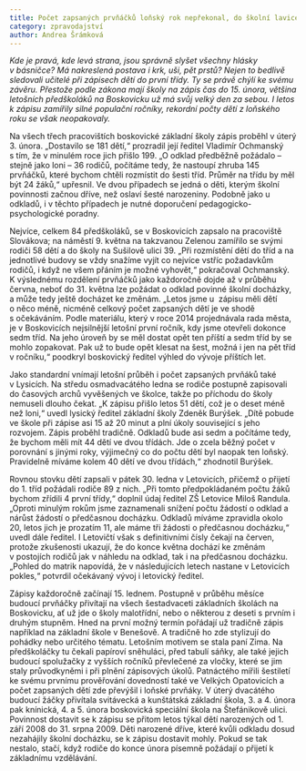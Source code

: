 ```yaml
---
title: Počet zapsaných prvňáčků loňský rok nepřekonal, do školní lavice v září usedne i několik pětiletých
category: zpravodajství
author: Andrea Šrámková
---
```


*Kde je pravá, kde levá strana, jsou správně slyšet všechny hlásky v básničce? Má nakreslená postava i krk, uši, pět prstů? Nejen to bedlivě sledovali učitelé při zápisech dětí do první třídy. Ty se právě chýlí ke svému závěru. Přestože podle zákona mají školy na zápis čas do 15. února, většina letošních předškoláků na Boskovicku už má svůj velký den za sebou. I letos k zápisu zamířily silné populační ročníky, rekordní počty dětí z loňského roku se však neopakovaly.*

Na všech třech pracovištích boskovické základní školy zápis proběhl v úterý 3. února. „Dostavilo se 181 dětí,“ prozradil její ředitel Vladimír Ochmanský s tím, že v minulém roce jich přišlo 199. „O odklad předběžně požádalo – stejně jako loni – 36 rodičů, počítáme tedy, že nastoupí zhruba 145 prvňáčků, které bychom chtěli rozmístit do šesti tříd. Průměr na třídu by měl být 24 žáků,“ upřesnil. Ve dvou případech se jedná o děti, kterým školní povinnosti začnou dříve, než oslaví šesté narozeniny. Podobně jako u odkladů, i v těchto případech je nutné doporučení pedagogicko-psychologické poradny.

Nejvíce, celkem 84 předškoláků, se v Boskovicích zapsalo na pracoviště Slovákova; na náměstí 9. května na takzvanou Zelenou zamířilo se svými rodiči 58 dětí a do školy na Sušilově ulici 39. „Při rozmístění dětí do tříd a na jednotlivé budovy se vždy snažíme vyjít co nejvíce vstříc požadavkům rodičů, i když ne všem přáním je možné vyhovět,“ pokračoval Ochmanský. 
K výslednému rozdělení prvňáčků jako každoročně dojde až v průběhu června, neboť do 31. května lze požádat o odklad povinné školní docházky, a může tedy ještě docházet ke změnám. „Letos jsme u  zápisu měli dětí o něco méně, nicméně celkový počet zapsaných dětí je ve shodě s očekáváním. Podle materiálu, který v roce 2014 projednávala rada města, je v Boskovicích nejsilnější letošní první ročník, kdy jsme otevřeli dokonce sedm tříd. Na jeho úroveň by se měl dostat opět ten příští a sedm tříd by se mohlo zopakovat. Pak už to bude opět klesat na šest, možná i jen na pět tříd v ročníku,“ poodkryl boskovický ředitel výhled do vývoje příštích let.

Jako standardní vnímají letošní průběh i počet zapsaných prvňáků také v Lysicích. Na středu osmadvacátého ledna se rodiče postupně zapisovali do časových archů vyvěšených ve školce, takže po příchodu do školy nemuseli dlouho čekat. „K zápisu přišlo letos 51 dětí, což je o deset méně než loni,“ uvedl lysický ředitel základní školy Zdeněk Burýšek. „Dítě pobude ve škole při zápise asi 15 až 20 minut a plní úkoly související s jeho rozvojem. Zápis proběhl tradičně. Odkladů bude asi sedm a počítáme tedy, že bychom měli mít 44 dětí ve dvou třídách. Jde o zcela běžný počet v porovnání s jinými roky, výjimečný co do počtu dětí byl naopak ten loňský. Pravidelně míváme kolem 40 dětí ve dvou třídách,“ zhodnotil Burýšek.

Rovnou stovku dětí zapsali v pátek 30. ledna v Letovicích, přičemž o přijetí do 1. tříd požádali rodiče 89 z nich. „Při tomto předpokládaném počtu žáků bychom zřídili 4 první třídy,“ doplnil údaj ředitel ZŠ Letovice Miloš Randula. „Oproti minulým rokům jsme zaznamenali snížení počtu žádostí o odklad a nárůst žádostí o předčasnou docházku. Odkladů míváme zpravidla okolo 20, letos jich je prozatím 11, ale máme tři žádosti o předčasnou docházku,“ uvedl dále ředitel. I Letovičtí však s definitivními čísly čekají na červen, protože zkušenosti ukazují, že do konce května dochází ke změnám v postojích rodičů jak v náhledu na odklad, tak i na předčasnou docházku. „Pohled do matrik napovídá, že v následujících letech nastane v Letovicích pokles,“ potvrdil očekávaný vývoj i letovický ředitel.

Zápisy každoročně začínají 15. lednem. Postupně v průběhu měsíce budoucí prvňáčky přivítají na všech šestadvaceti základních školách na Boskovicku, ať už jde o školy malotřídní, nebo o některou z deseti s prvním i druhým stupněm. Hned na první možný termín pořádají už tradičně zápis například na základní škole v Benešově. A tradičně ho zde stylizují do pohádky nebo určitého tématu. Letošním motivem se stala paní Zima. Na předškoláčky tu čekali papíroví sněhuláci, před tabulí sáňky, ale také jejich budoucí spolužačky z vyšších ročníků převlečené za vločky, které se jim staly průvodkyněmi i při plnění zápisových úkolů. Patnáctého mířili šestiletí ke svému prvnímu prověřování dovedností také ve Velkých Opatovicích a počet zapsaných dětí zde převýšil i loňské prvňáky. V úterý dvacátého budoucí žáčky přivítala svitávecká a kunštátská základní škola, 3. a 4. února pak knínická, 4. a 5. února boskovická speciální škola na Štefánikově ulici. Povinnost dostavit se k zápisu se přitom letos týkal dětí narozených od 1. září 2008 do 31. srpna 2009. Děti narozené dříve, které kvůli odkladu dosud nezahájily školní docházku, se k zápisu dostavit mohly. Pokud se tak nestalo, stačí, když rodiče do konce února písemně požádají o přijetí k základnímu vzdělávání.
